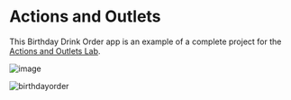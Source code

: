 # Actions and Outlets

This Birthday Drink Order app is an example of a complete project for the [Actions and Outlets Lab](https://github.com/turingschool-projects/kwk-level3-swift/blob/master/sessions/actions_outlets_lab.markdown). 


![image](https://user-images.githubusercontent.com/25447342/41925738-adcf6f26-792a-11e8-998d-136994cf4efd.png)

![birthdayorder](https://user-images.githubusercontent.com/25447342/41926077-87df3354-792b-11e8-830b-703c52fe8bdf.gif)
